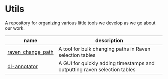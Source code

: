 # Utils

A repository for organizing various little tools we develop as we go about our work.

| name | description |
| ------------- | ------------- |
| [raven\_change\_path](https://github.com/earthspecies/utils/tree/main/raven_change_path)  | A tool for bulk changing paths in Raven selection tables  |
| [dl-annotator](https://github.com/earthspecies/utils/tree/main/dl-annotator)  | A GUI for quickly adding timestamps and outputting raven selection tables |
